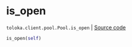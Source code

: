 # is_open
`toloka.client.pool.Pool.is_open` | [Source code](https://github.com/Toloka/toloka-kit/blob/v0.1.26/src/client/pool/__init__.py#L240)

```python
is_open(self)
```

